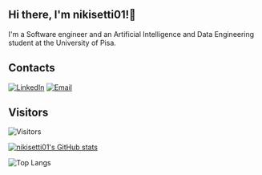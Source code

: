 ## Hi there, I'm nikisetti01!👋
I'm a Software engineer and an Artificial Intelligence and Data Engineering student at the University of Pisa.
## Contacts
[![LinkedIn](https://img.shields.io/badge/LinkedIn-Niki%20Setti-blue?style=flat-square&logo=linkedin&logoColor=white)](https://www.linkedin.com/in/niccol%C3%B2-settimelli-126896268/)
[![Email](https://img.shields.io/badge/Email-nikisetti01@gmail.com-red?style=flat-square&logo=gmail&logoColor=white)](mailto:niccolosettimelli@gmail.com)



## Visitors
![Visitors](https://visitor-badge.glitch.me/badge?page_id=nikisetti01)


[![nikisetti01's GitHub stats](https://github-readme-stats.vercel.app/api?username=nikisetti01&show_icons=true&theme=transparent&hide=issues)](https://github.com/anuraghazra/github-readme-stats)



![Top Langs](https://github-readme-stats.vercel.app/api/top-langs/?username=nikisetti01&layout=compact&hide=Ruby&theme=transparent)

